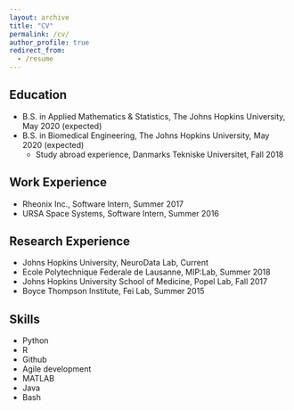 ```yaml
---
layout: archive
title: "CV"
permalink: /cv/
author_profile: true
redirect_from:
  - /resume
---
```


## Education
* B.S. in Applied Mathematics & Statistics, The Johns Hopkins University, May 2020 (expected)
* B.S. in Biomedical Engineering, The Johns Hopkins University, May 2020 (expected)
	* Study abroad experience, Danmarks Tekniske Universitet, Fall 2018

## Work Experience
* Rheonix Inc., Software Intern, Summer 2017
* URSA Space Systems, Software Intern, Summer 2016

## Research Experience
* Johns Hopkins University, NeuroData Lab, Current
* Ecole Polytechnique Federale de Lausanne, MIP:Lab, Summer 2018
* Johns Hopkins University School of Medicine, Popel Lab, Fall 2017
* Boyce Thompson Institute, Fei Lab, Summer 2015

## Skills
* Python
* R
* Github
* Agile development
* MATLAB
* Java
* Bash

